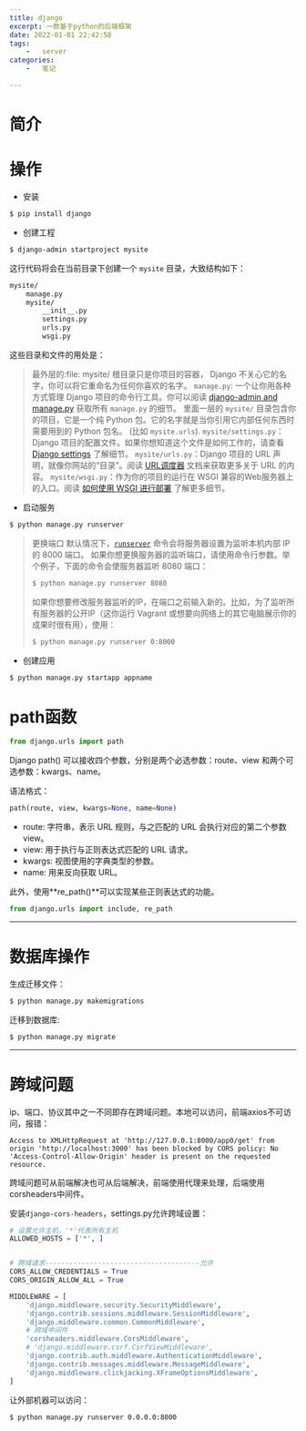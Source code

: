 ```yaml
---
title: django
excerpt: 一款基于python的后端框架
date: 2022-01-01 22:42:58
tags:
	-	server
categories:
	-	笔记

---
```






# 简介





# 操作



- 安装

```sh
$ pip install django
```

- 创建工程

```sh
$ django-admin startproject mysite
```

这行代码将会在当前目录下创建一个 `mysite` 目录，大致结构如下：

```sh
mysite/
    manage.py
    mysite/
        __init__.py
        settings.py
        urls.py
        wsgi.py
```

这些目录和文件的用处是：

> 最外层的:file: mysite/ 根目录只是你项目的容器， Django 不关心它的名字，你可以将它重命名为任何你喜欢的名字。
`manage.py`: 一个让你用各种方式管理 Django 项目的命令行工具。你可以阅读 [django-admin and manage.py](https://docs.djangoproject.com/zh-hans/2.1/ref/django-admin/) 获取所有 `manage.py` 的细节。
里面一层的 `mysite/` 目录包含你的项目，它是一个纯 Python 包。它的名字就是当你引用它内部任何东西时需要用到的 Python 包名。 (比如 `mysite.urls`).
`mysite/settings.py`：Django 项目的配置文件。如果你想知道这个文件是如何工作的，请查看 [Django settings](https://docs.djangoproject.com/zh-hans/2.1/topics/settings/) 了解细节。
`mysite/urls.py`：Django 项目的 URL 声明，就像你网站的“目录”。阅读 [URL调度器](https://docs.djangoproject.com/zh-hans/2.1/topics/http/urls/) 文档来获取更多关于 URL 的内容。
`mysite/wsgi.py`：作为你的项目的运行在 WSGI 兼容的Web服务器上的入口。阅读 [如何使用 WSGI 进行部署](https://docs.djangoproject.com/zh-hans/2.1/howto/deployment/wsgi/) 了解更多细节。

- 启动服务

```sh
$ python manage.py runserver
```

> 更换端口
> 默认情况下，[`runserver`](https://docs.djangoproject.com/zh-hans/2.1/ref/django-admin/#django-admin-runserver) 命令会将服务器设置为监听本机内部 IP 的 8000 端口。
> 如果你想更换服务器的监听端口，请使用命令行参数。举个例子，下面的命令会使服务器监听 8080 端口：
>
> ```sh
> $ python manage.py runserver 8080
> ```
> 如果你想要修改服务器监听的IP，在端口之前输入新的。比如，为了监听所有服务器的公开IP（这你运行 Vagrant 或想要向网络上的其它电脑展示你的成果时很有用），使用：
> ```sh
> $ python manage.py runserver 0:8000
> ```



- 创建应用

```sh
$ python manage.py startapp appname
```

# path函数

```python
from django.urls import path
```



Django path() 可以接收四个参数，分别是两个必选参数：route、view 和两个可选参数：kwargs、name。

语法格式：

```python
path(route, view, kwargs=None, name=None)
```

- route: 字符串，表示 URL 规则，与之匹配的 URL 会执行对应的第二个参数 view。
- view: 用于执行与正则表达式匹配的 URL 请求。
- kwargs: 视图使用的字典类型的参数。
- name: 用来反向获取 URL。

此外，使用**re_path()**可以实现某些正则表达式的功能。

```python
from django.urls import include, re_path
```



---



# 数据库操作

生成迁移文件：

```sh
$ python manage.py makemigrations
```

迁移到数据库:

```sh
$ python manage.py migrate
```



---



# 跨域问题

ip、端口、协议其中之一不同即存在跨域问题。本地可以访问，前端axios不可访问，报错：

```
Access to XMLHttpRequest at 'http://127.0.0.1:8000/app0/get' from origin 'http://localhost:3000' has been blocked by CORS policy: No 'Access-Control-Allow-Origin' header is present on the requested resource.
```

跨域问题可从前端解决也可从后端解决，前端使用代理来处理，后端使用corsheaders中间件。

安装`django-cors-headers`，settings.py允许跨域设置：

```python
# 设置允许主机，'*'代表所有主机
ALLOWED_HOSTS = ['*', ]


# 跨域请求--------------------------------------允许
CORS_ALLOW_CREDENTIALS = True
CORS_ORIGIN_ALLOW_ALL = True

MIDDLEWARE = [
    'django.middleware.security.SecurityMiddleware',
    'django.contrib.sessions.middleware.SessionMiddleware',
    'django.middleware.common.CommonMiddleware',
    # 跨域中间件
    'corsheaders.middleware.CorsMiddleware',
    # 'django.middleware.csrf.CsrfViewMiddleware',
    'django.contrib.auth.middleware.AuthenticationMiddleware',
    'django.contrib.messages.middleware.MessageMiddleware',
    'django.middleware.clickjacking.XFrameOptionsMiddleware',
]
```

让外部机器可以访问：

```sh
$ python manage.py runserver 0.0.0.0:8000
```

